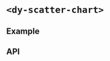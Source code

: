 # `<dy-scatter-chart>`

## Example

<gbp-example
  name="dy-scatter-chart"
  props='{"style": "width: 100%;", "sequences": [{"label": "Label", "values": [[100, 1], [200, 3], [1000, 5]] }] }'
  src="https://esm.sh/duoyun-ui/elements/scatter-chart"></gbp-example>

## API

<gbp-api src="/src/elements/scatter-chart.ts"></gbp-api>
